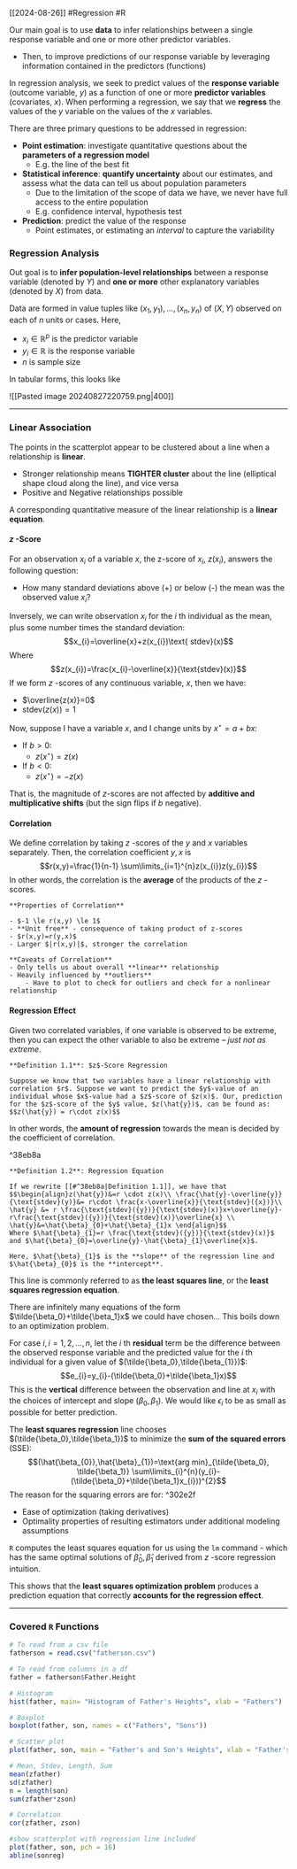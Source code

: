 [[2024-08-26]] #Regression #R

Our main goal is to use **data** to infer relationships between a single response variable and one or more other predictor variables.
- Then, to improve predictions of our response variable by leveraging information contained in the predictors (functions)

In regression analysis, we seek to predict values of the **response variable** (outcome variable, $y$) as a function of one or more **predictor variables** (covariates, $x$). When performing a regression, we say that we **regress** the values of the $y$ variable on the values of the $x$ variables.

There are three primary questions to be addressed in regression:
- **Point estimation**: investigate quantitative questions about the **parameters of a regression model**
	- E.g. the line of the best fit
- **Statistical inference**: **quantify uncertainty** about our estimates, and assess what the data can tell us about population parameters
	- Due to the limitation of the scope of data we have, we never have full access to the entire population 
	- E.g. confidence interval, hypothesis test
- **Prediction**: predict the value of the response
	- Point estimates, or estimating an *interval* to capture the variability

### Regression Analysis
Out goal is to **infer population-level relationships** between a response variable (denoted by $Y$) and **one or more** other explanatory variables (denoted by $X$) from data.

Data are formed in value tuples like $(x_1, y_1),\dots, (x_n, y_n)$ of $(X, Y)$ observed on each of $n$ units or cases. Here,
- $x_{i} \in \mathbb{R}^p$ is the predictor variable
- $y_{i}\in \mathbb{R}$ is the response variable
- $n$ is sample size

In tabular forms, this looks like

![[Pasted image 20240827220759.png|400]]

---
### Linear Association
The points in the scatterplot appear to be clustered about a line when a relationship is **linear**.
- Stronger relationship means **TIGHTER cluster** about the line (elliptical shape cloud along the line), and vice versa
- Positive and Negative relationships possible

A corresponding quantitative measure of the linear relationship is a **linear equation**.

#### $z$ -Score
For an observation $x_i$ of a variable $x$, the z-score of $x_i$, $z (x_i)$, answers the following question:
- How many standard deviations above (+) or below (-) the mean was the observed value $x_i$?

Inversely, we can write observation $x_{i}$ for the $i$ th individual as the mean, plus some number times the standard deviation:
$$x_{i}=\overline{x}+z(x_{i})\text{ stdev}(x)$$
Where
$$z(x_{i})=\frac{x_{i}-\overline{x}}{\text{stdev}(x)}$$
If we form $z$ -scores of any continuous variable, $x$, then we have:
- $\overline{z(x)}=0$
- $\text{stdev}(z(x))=1$

Now, suppose I have a variable $x$, and I change units by $x^\star = a + bx$:
- If $b>0$: 
	- $z(x^\star)=z(x)$
- If $b<0$:
	- $z(x^\star)=-z(x)$

That is, the magnitude of $z$-scores are not affected by **additive and multiplicative shifts** (but the sign flips if $b$ negative).

#### Correlation
We define correlation by taking $z$ -scores of the $y$ and $x$ variables separately. Then, the correlation coefficient $y,x$ is
$$r(x,y)=\frac{1}{n-1} \sum\limits_{i=1}^{n}z(x_{i})z(y_{i})$$
In other words, the correlation is the **average** of the products of the $z$ -scores.

```ad-info
**Properties of Correlation**

- $-1 \le r(x,y) \le 1$
- **Unit free** - consequence of taking product of z-scores
- $r(x,y)=r(y,x)$
- Larger $|r(x,y)|$, stronger the correlation

**Caveats of Correlation**
- Only tells us about overall **linear** relationship
- Heavily influenced by **outliers**
	- Have to plot to check for outliers and check for a nonlinear relationship
```

#### Regression Effect 
Given two correlated variables, if one variable is observed to be extreme, then you can expect the other variable to also be extreme – *just not as extreme*. 

```ad-important
**Definition 1.1**: $z$-Score Regression 

Suppose we know that two variables have a linear relationship with correlation $r$. Suppose we want to predict the $y$-value of an individual whose $x$-value had a $z$-score of $z(x)$. Our, prediction for the $z$-score of the $y$ value, $z(\hat{y})$, can be found as:
$$z(\hat{y}) = r\cdot z(x)$$
```

In other words, the **amount of regression** towards the mean is decided by the coefficient of correlation.

^38eb8a

```ad-important
**Definition 1.2**: Regression Equation

If we rewrite [[#^38eb8a|Definition 1.1]], we have that
$$\begin{align}z(\hat{y})&=r \cdot z(x)\\ \frac{\hat{y}-\overline{y}}{\text{stdev}(y)}&= r\cdot \frac{x-\overline{x}}{\text{stdev}({x})}\\ \hat{y} &= r \frac{\text{stdev}({y})}{\text{stdev}(x)}x+\overline{y}-r\frac{\text{stdev}({y})}{\text{stdev}(x)}\overline{x} \\ \hat{y}&=\hat{\beta}_{0}+\hat{\beta}_{1}x \end{align}$$
Where $\hat{\beta}_{1}=r \frac{\text{stdev}({y})}{\text{stdev}(x)}$ and $\hat{\beta}_{0}=\overline{y}-\hat{\beta}_{1}\overline{x}$. 

Here, $\hat{\beta}_{1}$ is the **slope** of the regression line and $\hat{\beta}_{0}$ is the **intercept**.
```

This line is commonly referred to as **the least squares line**, or the **least squares regression equation**.

There are infinitely many equations of the form $\tilde{\beta_0}+\tilde{\beta_1}x$ we could have chosen... This boils down to an optimization problem.

For case $i , i = 1, 2, \dots, n$, let the $i$ th **residual** term be the difference between the observed response variable and the predicted value for the $i$ th individual for a given value of $(\tilde{\beta_0},\tilde{\beta_{1}})$:
$$e_{i}=y_{i}-(\tilde{\beta_0}+\tilde{\beta_1}x)$$
This is the **vertical** difference between the observation and line at $x_{i}$ with the choices of intercept and slope $(\beta_{0},\beta_{1})$. We would like $\epsilon_{i}$ to be as small as possible for better prediction.

The **least squares regression** line chooses $(\tilde{\beta_0},\tilde{\beta_1})$ to minimize the **sum of the squared errors** (SSE):
$$(\hat{\beta_{0}},\hat{\beta}_{1})=\text{arg min}_{\tilde{\beta_0}, \tilde{\beta_1}} \sum\limits_{i}^{n}(y_{i}-(\tilde{\beta_0}+\tilde{\beta_1}x_{i}))^{2}$$
The reason for the squaring errors are for: ^302e2f
- Ease of optimization (taking derivatives)
- Optimality properties of resulting estimators under additional modeling assumptions

`R` computes the least squares equation for us using the `lm` command - which has the same optimal solutions of $\hat{\beta}_{0}, \hat{\beta}_{1}$ derived from $z$ -score regression intuition.

This shows that the **least squares optimization problem** produces a prediction equation that correctly **accounts for the regression effect**.

---
### Covered `R` Functions 

```r
# To read from a csv file
fatherson = read.csv("fatherson.csv")

# To read from columns in a df
father = fatherson$Father.Height

# Histogram
hist(father, main= "Histogram of Father's Heights", xlab = "Fathers")

# Boxplot
boxplot(father, son, names = c("Fathers", "Sons"))

# Scatter plot
plot(father, son, main = "Father's and Son's Heights", xlab = "Father's Height (in)", ylab = "Son's Height (in)", pch=16)

# Mean, Stdev, Length, Sum
mean(zfather)
sd(zfather)
n = length(son)
sum(zfather*zson)

# Correlation 
cor(zfather, zson)

#show scatterplot with regression line included
plot(father, son, pch = 16)
abline(sonreg)
```